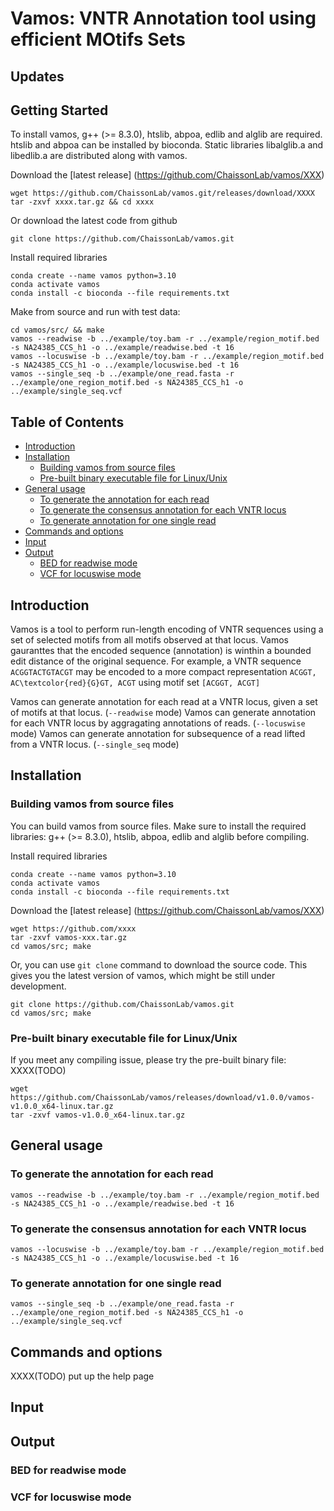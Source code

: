 # Vamos: VNTR Annotation tool using efficient MOtifs Sets

## Updates 

## Getting Started

To install vamos, g++ (>= 8.3.0), htslib, abpoa, edlib and alglib are required.
htslib and abpoa can be installed by bioconda.
Static libraries libalglib.a and libedlib.a are distributed along with vamos.

Download the [latest release] (https://github.com/ChaissonLab/vamos/XXX)
```
wget https://github.com/ChaissonLab/vamos.git/releases/download/XXXX
tar -zxvf xxxx.tar.gz && cd xxxx
```

Or download the latest code from github
```
git clone https://github.com/ChaissonLab/vamos.git
```

Install required libraries
```
conda create --name vamos python=3.10
conda activate vamos
conda install -c bioconda --file requirements.txt
```

Make from source and run with test data:
```
cd vamos/src/ && make
vamos --readwise -b ../example/toy.bam -r ../example/region_motif.bed -s NA24385_CCS_h1 -o ../example/readwise.bed -t 16
vamos --locuswise -b ../example/toy.bam -r ../example/region_motif.bed -s NA24385_CCS_h1 -o ../example/locuswise.bed -t 16
vamos --single_seq -b ../example/one_read.fasta -r ../example/one_region_motif.bed -s NA24385_CCS_h1 -o ../example/single_seq.vcf 
```

## Table of Contents

- [Introduction](#introduction)
- [Installation](#install)
  - [Building vamos from source files](#build)
  - [Pre-built binary executable file for Linux/Unix](#binary)
- [General usage](#usage)
  - [To generate the annotation for each read](#readwise)
  - [To generate the consensus annotation for each VNTR locus](#locuswise)
  - [To generate annotation for one single read](#single_seq)
- [Commands and options](#cmd)
- [Input](#input)
- [Output](#output)
  - [BED for readwise mode](#BED)
  - [VCF for locuswise mode](#VCF)

## <a name="introduction"></a>Introduction
Vamos is a tool to perform run-length encoding of VNTR sequences using a set of selected motifs from all motifs observed at that locus.
Vamos gauranttes that the encoded sequence (annotation) is winthin a bounded edit distance of the original sequence. 
For example, a VNTR sequence `ACGGTACTGTACGT` may be encoded to a more compact representation `ACGGT, AC\textcolor{red}{G}GT, ACGT` using motif set `[ACGGT, ACGT]`

Vamos can generate annotation for each read at a VNTR locus, given a set of motifs at that locus. (`--readwise` mode)
Vamos can generate annotation for each VNTR locus by aggragating annotations of reads. (`--locuswise` mode)
Vamos can generate annotation for subsequence of a read lifted from a VNTR locus. (`--single_seq` mode)

## <a name="install"></a>Installation
### <a name="build"></a>Building vamos from source files
You can build vamos from source files. 
Make sure to install the required libraries: g++ (>= 8.3.0), htslib, abpoa, edlib and alglib before compiling. 

Install required libraries
```
conda create --name vamos python=3.10
conda activate vamos
conda install -c bioconda --file requirements.txt
```

Download the [latest release] (https://github.com/ChaissonLab/vamos/XXX)
```
wget https://github.com/xxxx
tar -zxvf vamos-xxx.tar.gz
cd vamos/src; make

```
Or, you can use `git clone` command to download the source code.
This gives you the latest version of vamos, which might be still under development.
```
git clone https://github.com/ChaissonLab/vamos.git
cd vamos/src; make
```

### <a name="binary"></a>Pre-built binary executable file for Linux/Unix 
If you meet any compiling issue, please try the pre-built binary file:
XXXX(TODO)
```
wget https://github.com/ChaissonLab/vamos/releases/download/v1.0.0/vamos-v1.0.0_x64-linux.tar.gz
tar -zxvf vamos-v1.0.0_x64-linux.tar.gz
```

## <a name="usage"></a>General usage
### <a name="readwise"></a>To generate the annotation for each read
```
vamos --readwise -b ../example/toy.bam -r ../example/region_motif.bed -s NA24385_CCS_h1 -o ../example/readwise.bed -t 16
```
### <a name="locuswise"></a>To generate the consensus annotation for each VNTR locus
```
vamos --locuswise -b ../example/toy.bam -r ../example/region_motif.bed -s NA24385_CCS_h1 -o ../example/locuswise.bed -t 16
```
### <a name="single_seq"></a>To generate annotation for one single read
```
vamos --single_seq -b ../example/one_read.fasta -r ../example/one_region_motif.bed -s NA24385_CCS_h1 -o ../example/single_seq.vcf 
```

## <a name="cmd"></a>Commands and options
XXXX(TODO) put up the help page

## <a name="input"></a>Input

## <a name="output"></a>Output
### <a name="BED"></a>BED for readwise mode
### <a name="VCF"></a>VCF for locuswise mode
